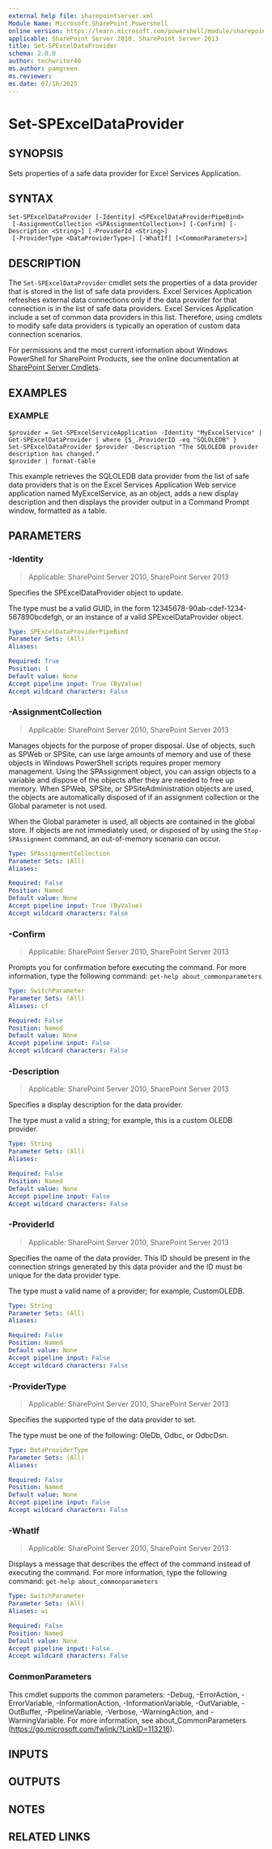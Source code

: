 ```yaml
---
external help file: sharepointserver.xml
Module Name: Microsoft.SharePoint.Powershell
online version: https://learn.microsoft.com/powershell/module/sharepoint-server/set-spexceldataprovider
applicable: SharePoint Server 2010, SharePoint Server 2013
title: Set-SPExcelDataProvider
schema: 2.0.0
author: techwriter40
ms.author: pamgreen
ms.reviewer:
ms.date: 07/16/2025
---
```


# Set-SPExcelDataProvider

## SYNOPSIS
Sets properties of a safe data provider for Excel Services Application.

## SYNTAX

```
Set-SPExcelDataProvider [-Identity] <SPExcelDataProviderPipeBind>
 [-AssignmentCollection <SPAssignmentCollection>] [-Confirm] [-Description <String>] [-ProviderId <String>]
 [-ProviderType <DataProviderType>] [-WhatIf] [<CommonParameters>]
```

## DESCRIPTION
The `Set-SPExcelDataProvider` cmdlet sets the properties of a data provider that is stored in the list of safe data providers.
Excel Services Application refreshes external data connections only if the data provider for that connection is in the list of safe data providers.
Excel Services Application include a set of common data providers in this list.
Therefore, using cmdlets to modify safe data providers is typically an operation of custom data connection scenarios.

For permissions and the most current information about Windows PowerShell for SharePoint Products, see the online documentation at [SharePoint Server Cmdlets](https://learn.microsoft.com/powershell/sharepoint/sharepoint-server/sharepoint-server-cmdlets).

## EXAMPLES

### EXAMPLE
```
$provider = Get-SPExcelServiceApplication -Identity "MyExcelService" | Get-SPExcelDataProvider | where {$_.ProviderID -eq "SQLOLEDB" }
Set-SPExcelDataProvider $provider -Description "The SQLOLEDB provider description has changed."
$provider | format-table
```

This example retrieves the SQLOLEDB data provider from the list of safe data providers that is on the Excel Services Application Web service application named MyExcelService, as an object, adds a new display description and then displays the provider output in a Command Prompt window, formatted as a table.

## PARAMETERS

### -Identity

> Applicable: SharePoint Server 2010, SharePoint Server 2013

Specifies the SPExcelDataProvider object to update.

The type must be a valid GUID, in the form 12345678-90ab-cdef-1234-567890bcdefgh, or an instance of a valid SPExcelDataProvider object.

```yaml
Type: SPExcelDataProviderPipeBind
Parameter Sets: (All)
Aliases:

Required: True
Position: 1
Default value: None
Accept pipeline input: True (ByValue)
Accept wildcard characters: False
```

### -AssignmentCollection

> Applicable: SharePoint Server 2010, SharePoint Server 2013

Manages objects for the purpose of proper disposal.
Use of objects, such as SPWeb or SPSite, can use large amounts of memory and use of these objects in Windows PowerShell scripts requires proper memory management.
Using the SPAssignment object, you can assign objects to a variable and dispose of the objects after they are needed to free up memory.
When SPWeb, SPSite, or SPSiteAdministration objects are used, the objects are automatically disposed of if an assignment collection or the Global parameter is not used.

When the Global parameter is used, all objects are contained in the global store.
If objects are not immediately used, or disposed of by using the `Stop-SPAssignment` command, an out-of-memory scenario can occur.

```yaml
Type: SPAssignmentCollection
Parameter Sets: (All)
Aliases:

Required: False
Position: Named
Default value: None
Accept pipeline input: True (ByValue)
Accept wildcard characters: False
```

### -Confirm

> Applicable: SharePoint Server 2010, SharePoint Server 2013

Prompts you for confirmation before executing the command.
For more information, type the following command: `get-help about_commonparameters`

```yaml
Type: SwitchParameter
Parameter Sets: (All)
Aliases: cf

Required: False
Position: Named
Default value: None
Accept pipeline input: False
Accept wildcard characters: False
```

### -Description

> Applicable: SharePoint Server 2010, SharePoint Server 2013

Specifies a display description for the data provider.

The type must a valid a string; for example, this is a custom OLEDB provider.

```yaml
Type: String
Parameter Sets: (All)
Aliases:

Required: False
Position: Named
Default value: None
Accept pipeline input: False
Accept wildcard characters: False
```

### -ProviderId

> Applicable: SharePoint Server 2010, SharePoint Server 2013

Specifies the name of the data provider.
This ID should be present in the connection strings generated by this data provider and the ID must be unique for the data provider type.

The type must a valid name of a provider; for example, CustomOLEDB.

```yaml
Type: String
Parameter Sets: (All)
Aliases:

Required: False
Position: Named
Default value: None
Accept pipeline input: False
Accept wildcard characters: False
```

### -ProviderType

> Applicable: SharePoint Server 2010, SharePoint Server 2013

Specifies the supported type of the data provider to set.

The type must be one of the following: OleDb, Odbc, or OdbcDsn.

```yaml
Type: DataProviderType
Parameter Sets: (All)
Aliases:

Required: False
Position: Named
Default value: None
Accept pipeline input: False
Accept wildcard characters: False
```

### -WhatIf

> Applicable: SharePoint Server 2010, SharePoint Server 2013

Displays a message that describes the effect of the command instead of executing the command.
For more information, type the following command: `get-help about_commonparameters`

```yaml
Type: SwitchParameter
Parameter Sets: (All)
Aliases: wi

Required: False
Position: Named
Default value: None
Accept pipeline input: False
Accept wildcard characters: False
```

### CommonParameters
This cmdlet supports the common parameters: -Debug, -ErrorAction, -ErrorVariable, -InformationAction, -InformationVariable, -OutVariable, -OutBuffer, -PipelineVariable, -Verbose, -WarningAction, and -WarningVariable. For more information, see about_CommonParameters (https://go.microsoft.com/fwlink/?LinkID=113216).

## INPUTS

## OUTPUTS

## NOTES

## RELATED LINKS

